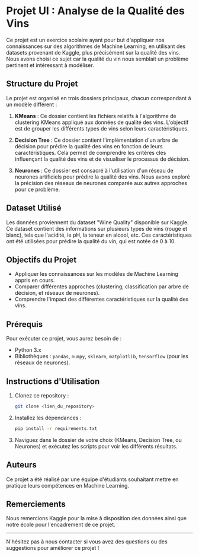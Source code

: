 # Projet UI : Analyse de la Qualité des Vins

Ce projet est un exercice scolaire ayant pour but d'appliquer nos connaissances sur des algorithmes de Machine Learning, en utilisant des datasets provenant de Kaggle, plus précisément sur la qualité des vins. Nous avons choisi ce sujet car la qualité du vin nous semblait un problème pertinent et intéressant à modéliser.

## Structure du Projet
Le projet est organisé en trois dossiers principaux, chacun correspondant à un modèle différent :

1. **KMeans** : Ce dossier contient les fichiers relatifs à l'algorithme de clustering KMeans appliqué aux données de qualité des vins. L'objectif est de grouper les différents types de vins selon leurs caractéristiques.

2. **Decision Tree** : Ce dossier contient l'implémentation d'un arbre de décision pour prédire la qualité des vins en fonction de leurs caractéristiques. Cela permet de comprendre les critères clés influençant la qualité des vins et de visualiser le processus de décision.

3. **Neurones** : Ce dossier est consacré à l'utilisation d'un réseau de neurones artificiels pour prédire la qualité des vins. Nous avons exploré la précision des réseaux de neurones comparée aux autres approches pour ce problème.

## Dataset Utilisé
Les données proviennent du dataset "Wine Quality" disponible sur Kaggle. Ce dataset contient des informations sur plusieurs types de vins (rouge et blanc), tels que l'acidité, le pH, la teneur en alcool, etc. Ces caractéristiques ont été utilisées pour prédire la qualité du vin, qui est notée de 0 à 10.

## Objectifs du Projet
- Appliquer les connaissances sur les modèles de Machine Learning appris en cours.
- Comparer différentes approches (clustering, classification par arbre de décision, et réseaux de neurones).
- Comprendre l'impact des différentes caractéristiques sur la qualité des vins.

## Prérequis
Pour exécuter ce projet, vous aurez besoin de :
- Python 3.x
- Bibliothèques : `pandas`, `numpy`, `sklearn`, `matplotlib`, `tensorflow` (pour les réseaux de neurones).

## Instructions d'Utilisation
1. Clonez ce repository :
   ```bash
   git clone <lien_du_repository>
   ```
2. Installez les dépendances :
   ```bash
   pip install -r requirements.txt
   ```
3. Naviguez dans le dossier de votre choix (KMeans, Decision Tree, ou Neurones) et exécutez les scripts pour voir les différents résultats.

## Auteurs
Ce projet a été réalisé par une équipe d'étudiants souhaitant mettre en pratique leurs compétences en Machine Learning.

## Remerciements
Nous remercions Kaggle pour la mise à disposition des données ainsi que notre école pour l'encadrement de ce projet.

---

N'hésitez pas à nous contacter si vous avez des questions ou des suggestions pour améliorer ce projet !

